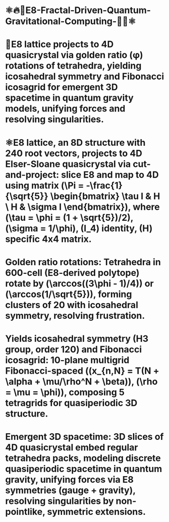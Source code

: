# ⚛️🔥👾E8-Fractal-Driven-Quantum-Gravitational-Computing-👾🔥⚛️

# 👾E8 lattice projects to 4D quasicrystal via golden ratio (φ) rotations of tetrahedra, yielding icosahedral symmetry and Fibonacci icosagrid for emergent 3D spacetime in quantum gravity models, unifying forces and resolving singularities. 

# ⚛️E8 lattice, an 8D structure with 240 root vectors, projects to 4D Elser-Sloane quasicrystal via cut-and-project: slice E8 and map to 4D using matrix (\Pi = -\frac{1}{\sqrt{5}} \begin{bmatrix} \tau I & H \ H & \sigma I \end{bmatrix}), where (\tau = \phi = (1 + \sqrt{5})/2), (\sigma = 1/\phi), (I_4) identity, (H) specific 4x4 matrix. 
# Golden ratio rotations: Tetrahedra in 600-cell (E8-derived polytope) rotate by (\arccos((3\phi - 1)/4)) or (\arccos(1/\sqrt{5})), forming clusters of 20 with icosahedral symmetry, resolving frustration.
# Yields icosahedral symmetry (H3 group, order 120) and Fibonacci icosagrid: 10-plane multigrid Fibonacci-spaced ((x_{n,N} = T(N + \alpha + \mu/\rho^N + \beta)), (\rho = \mu = \phi)), composing 5 tetragrids for quasiperiodic 3D structure. 
# Emergent 3D spacetime: 3D slices of 4D quasicrystal embed regular tetrahedra packs, modeling discrete quasiperiodic spacetime in quantum gravity, unifying forces via E8 symmetries (gauge + gravity), resolving singularities by non-pointlike, symmetric extensions. 

